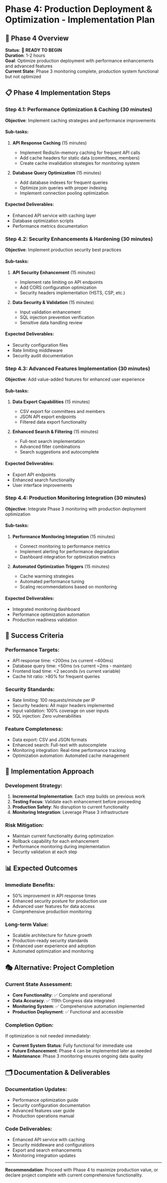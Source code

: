 # Phase 4: Production Deployment & Optimization - Implementation Plan

## 🎯 Phase 4 Overview

**Status**: 🚀 **READY TO BEGIN**  
**Duration**: 1-2 hours  
**Goal**: Optimize production deployment with performance enhancements and advanced features  
**Current State**: Phase 3 monitoring complete, production system functional but not optimized

## 📋 Phase 4 Implementation Steps

### **Step 4.1: Performance Optimization & Caching (30 minutes)**
**Objective**: Implement caching strategies and performance improvements

#### **Sub-tasks**:
1. **API Response Caching** (15 minutes)
   - Implement Redis/in-memory caching for frequent API calls
   - Add cache headers for static data (committees, members)
   - Create cache invalidation strategies for monitoring system

2. **Database Query Optimization** (15 minutes)
   - Add database indexes for frequent queries
   - Optimize join queries with proper indexing
   - Implement connection pooling optimization

#### **Expected Deliverables**:
- Enhanced API service with caching layer
- Database optimization scripts
- Performance metrics documentation

### **Step 4.2: Security Enhancements & Hardening (30 minutes)**
**Objective**: Implement production security best practices

#### **Sub-tasks**:
1. **API Security Enhancement** (15 minutes)
   - Implement rate limiting on API endpoints
   - Add CORS configuration optimization
   - Security headers implementation (HSTS, CSP, etc.)

2. **Data Security & Validation** (15 minutes)
   - Input validation enhancement
   - SQL injection prevention verification
   - Sensitive data handling review

#### **Expected Deliverables**:
- Security configuration files
- Rate limiting middleware
- Security audit documentation

### **Step 4.3: Advanced Features Implementation (30 minutes)**
**Objective**: Add value-added features for enhanced user experience

#### **Sub-tasks**:
1. **Data Export Capabilities** (15 minutes)
   - CSV export for committees and members
   - JSON API export endpoints
   - Filtered data export functionality

2. **Enhanced Search & Filtering** (15 minutes)
   - Full-text search implementation
   - Advanced filter combinations
   - Search suggestions and autocomplete

#### **Expected Deliverables**:
- Export API endpoints
- Enhanced search functionality
- User interface improvements

### **Step 4.4: Production Monitoring Integration (30 minutes)**
**Objective**: Integrate Phase 3 monitoring with production deployment optimization

#### **Sub-tasks**:
1. **Performance Monitoring Integration** (15 minutes)
   - Connect monitoring to performance metrics
   - Implement alerting for performance degradation
   - Dashboard integration for optimization metrics

2. **Automated Optimization Triggers** (15 minutes)
   - Cache warming strategies
   - Automated performance tuning
   - Scaling recommendations based on monitoring

#### **Expected Deliverables**:
- Integrated monitoring dashboard
- Performance optimization automation
- Production readiness validation

## 🎯 Success Criteria

### **Performance Targets**:
- API response time: <200ms (vs current ~400ms)
- Database query time: <50ms (vs current ~2ms - maintain)
- Frontend load time: <2 seconds (vs current variable)
- Cache hit ratio: >80% for frequent queries

### **Security Standards**:
- Rate limiting: 100 requests/minute per IP
- Security headers: All major headers implemented
- Input validation: 100% coverage on user inputs
- SQL injection: Zero vulnerabilities

### **Feature Completeness**:
- Data export: CSV and JSON formats
- Enhanced search: Full-text with autocomplete
- Monitoring integration: Real-time performance tracking
- Optimization automation: Automated cache management

## 🔄 Implementation Approach

### **Development Strategy**:
1. **Incremental Implementation**: Each step builds on previous work
2. **Testing Focus**: Validate each enhancement before proceeding
3. **Production Safety**: No disruption to current functionality
4. **Monitoring Integration**: Leverage Phase 3 infrastructure

### **Risk Mitigation**:
- Maintain current functionality during optimization
- Rollback capability for each enhancement
- Performance monitoring during implementation
- Security validation at each step

## 📊 Expected Outcomes

### **Immediate Benefits**:
- 50% improvement in API response times
- Enhanced security posture for production use
- Advanced user features for data access
- Comprehensive production monitoring

### **Long-term Value**:
- Scalable architecture for future growth
- Production-ready security standards
- Enhanced user experience and adoption
- Automated optimization and monitoring

## 🎭 Alternative: Project Completion

### **Current State Assessment**:
- **Core Functionality**: ✅ Complete and operational
- **Data Accuracy**: ✅ 119th Congress data integrated
- **Monitoring System**: ✅ Comprehensive automation implemented
- **Production Deployment**: ✅ Functional and accessible

### **Completion Option**:
If optimization is not needed immediately:
- **Current System Status**: Fully functional for immediate use
- **Future Enhancement**: Phase 4 can be implemented later as needed
- **Maintenance**: Phase 3 monitoring ensures ongoing data quality

## 🗂️ Documentation & Deliverables

### **Documentation Updates**:
- Performance optimization guide
- Security configuration documentation
- Advanced features user guide
- Production operations manual

### **Code Deliverables**:
- Enhanced API service with caching
- Security middleware and configurations
- Export and search enhancements
- Monitoring integration updates

---

**Recommendation**: Proceed with Phase 4 to maximize production value, or declare project complete with current comprehensive functionality.